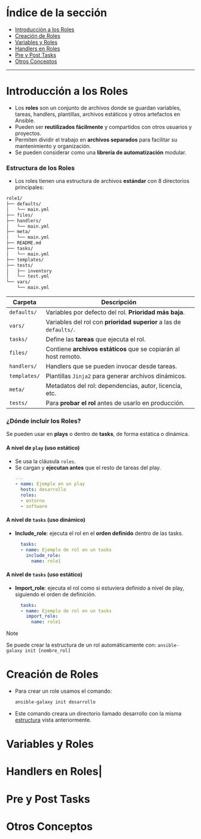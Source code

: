 # Índice de la sección
- [Introducción a los Roles](#introducción-a-los-roles)
- [Creación de Roles](#creación-de-roles)
- [Variables y Roles](#variables-y-roles)
- [Handlers en Roles](#handlers-en-roles)
- [Pre y Post Tasks](#pre-y-post-tasks)
- [Otros Conceptos](#otros-conceptos)

---
# Introducción a los Roles
- Los **roles** son un conjunto de archivos donde se guardan variables, tareas, handlers, plantillas, archivos estáticos y otros artefactos en Ansible.
- Pueden ser **reutilizados fácilmente** y compartidos con otros usuarios y proyectos.
- Permiten dividir el trabajo en **archivos separados** para facilitar su mantenimiento y organización.
- Se pueden considerar como una **librería de automatización** modular.
### Estructura de los Roles
- Los roles tienen una estructura de archivos **estándar** con 8 directorios principales:
```bash
role1/
├── defaults/
│   └── main.yml
├── files/
├── handlers/
│   └── main.yml
├── meta/
│   └── main.yml
├── README.md
├── tasks/
│   └── main.yml
├── templates/
├── tests/
│   ├── inventory
│   └── test.yml
└── vars/
    └── main.yml
```

| **Carpeta**  | **Descripción**                                                    |
| ------------ | ------------------------------------------------------------------ |
| `defaults/`  | Variables por defecto del rol. **Prioridad más baja**.             |
| `vars/`      | Variables del rol con **prioridad superior** a las de `defaults/`. |
| `tasks/`     | Define las **tareas** que ejecuta el rol.                          |
| `files/`     | Contiene **archivos estáticos** que se copiarán al host remoto.    |
| `handlers/`  | Handlers que se pueden invocar desde tareas.                       |
| `templates/` | Plantillas `Jinja2` para generar archivos dinámicos.               |
| `meta/`      | Metadatos del rol: dependencias, autor, licencia, etc.             |
| `tests/`     | Para **probar el rol** antes de usarlo en producción.              |
### ¿Dónde incluir los Roles?
Se pueden usar en **plays** o dentro de **tasks**, de forma estática o dinámica.
#### A nivel de `play` (uso estático)
- Se usa la cláusula `roles`.
- Se cargan y **ejecutan antes** que el resto de tareas del play.
	```YAML
	---
	- name: Ejemplo en un play
	  hosts: desarrollo
	  roles:
	  - entorno
	  - software
	```
#### A nivel de `tasks` (uso dinámico)
- **Include_role**: ejecuta el rol en el **orden definido** dentro de las tasks.
	```YAML
	  tasks:
	  - name: Ejemplo de rol en un tasks
	    include_role:
	      name: role1
	```
#### A nivel de `tasks` (uso estático)
- **Import_role**: ejecuta el rol como si estuviera definido a nivel de play, siguiendo el orden de definición.
	```YAML
	  tasks:
	  - name: Ejemplo de rol en un tasks
	    import_role:
	      name: role1
	```

> [!Note]
> Se puede crear la estructura de un rol automáticamente con:
> `ansible-galaxy init [nombre_rol]`
# Creación de Roles
- Para crear un role usamos el comando:
	```Bash
	ansible-galaxy init desarrollo
	```
- Este comando creara un directorio llamado desarrollo con la misma [estructura](###Estructura-de-los-Roles) vista anteriormente.


































# Variables y Roles

# Handlers en Roles|

# Pre y Post Tasks

# Otros Conceptos

[^1]: HOla

